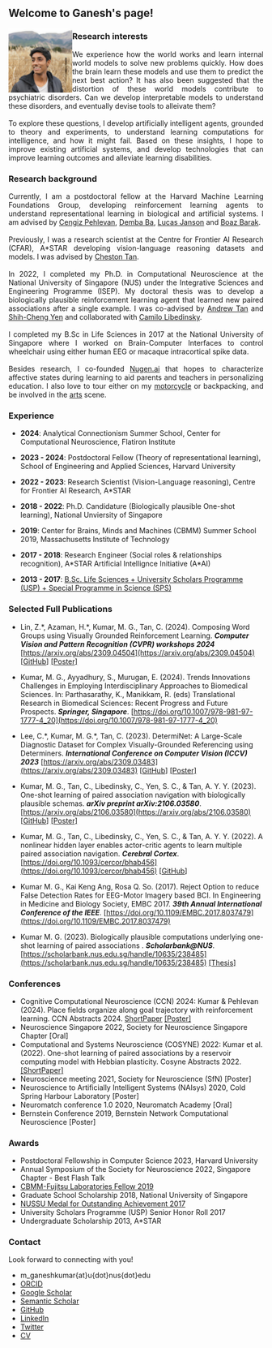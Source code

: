 ## Welcome to Ganesh's page!

<img align="left" src="./files/ganesh_informal_square.jpg" width="25%" id="hp"/> 


### Research interests
<p align="justify">
We experience how the world works and learn internal world models to solve new problems quickly.
How does the brain learn these models and use them to predict the next best action? 
It has also been suggested that the distortion of these world models contribute to psychiatric disorders. 
Can we develop interpretable models to understand these disorders, and eventually devise tools to alleivate them? 
<br>
<br>
To explore these questions, I develop artificially intelligent agents, grounded to theory and experiments, 
to understand learning computations for intelligence, and how it might fail. 
Based on these insights, I hope to improve existing artificial systems, and develop technologies that can improve learning outcomes and alleviate learning disabilities.
</p>

### Research background
<p align="justify">
Currently, I am a postdoctoral fellow at the Harvard Machine Learning Foundations Group, 
developing reinforcement learning agents to understand representational learning in biological and artificial systems. I am advised by 
<a href="https://pehlevan.seas.harvard.edu/people/cengiz-pehlevan">Cengiz Pehlevan</a>, 
<a href="https://seas.harvard.edu/person/demba-ba">Demba Ba</a>,
<a href="http://lucasjanson.fas.harvard.edu/">Lucas Janson</a> and
<a href="https://www.boazbarak.org/">Boaz Barak</a>. 
<br>
<br>
Previously, I was a research scientist at the Centre for Frontier AI Research (CFAR), A*STAR developing 
vision-language reasoning datasets and models. I was advised by 
<a href="https://www.a-star.edu.sg/cfar/about-cfar/our-team/dr-cheston-tan">Cheston Tan</a>.
<br>
<br>
In 2022, I completed my Ph.D. in Computational Neuroscience at the National University of Singapore (NUS) 
under the Integrative Sciences and Engineering Programme (ISEP).
My doctoral thesis was to develop a biologically plausible reinforcement learning agent that learned 
new paired associations after a single example. 
I was co-advised by <a href="https://nus.edu.sg/lsi/principal-investigators-3/dr-andrew-tan-yong-yi/">Andrew Tan</a> and 
<a href="https://cde.nus.edu.sg/idp/staff/yen-shih-cheng/">Shih-Cheng Yen</a> and collaborated with 
<a href="http://camilolibedinsky.com/">Camilo Libedinsky</a>. 
<br>
<br>
I completed my B.Sc in Life Sciences in 2017 at the National University of Singapore where 
I worked on Brain-Computer Interfaces to control wheelchair using either human EEG or macaque intracortical spike data.
<br>
<br>
Besides research, I co-founded <a href="https://nugen.ai">Nugen.ai</a> that hopes to characterize 
affective states during learning to aid parents and teachers in personalizing education. 
I also love to tour either on my <a href="https://news.nus.edu.sg/record-breaking-trip-to-gain-experience/">motorcycle</a> or backpacking, 
and be involved in the <a href="https://news.nus.edu.sg/news-reports/sangae-muzhangu-won-gold-saadhana-project-won-platinum">arts</a> scene.
</p>

### Experience

- **2024**: Analytical Connectionism Summer School, Center for Computational Neuroscience, Flatiron Institute

- **2023 - 2024**: Postdoctoral Fellow (Theory of representational learning), School of Engineering and Applied Sciences, Harvard University 

- **2022 - 2023**: Research Scientist (Vision-Language reasoning), Centre for Frontier AI Research, A*STAR

- **2018 - 2022**: Ph.D. Candidature (Biologically plausible One-shot learning), National Unviersity of Singapore

- **2019**: Center for Brains, Minds and Machines (CBMM) Summer School 2019, Massachusetts Institute of Technology

- **2017 - 2018**: Research Engineer (Social roles & relationships recognition), A\*STAR Artificial Intellignce Initiative (A\*AI)

- **2013 - 2017**: [B.Sc. Life Sciences + University Scholars Programme (USP) + Special Programme in Science (SPS)](https://www.facebook.com/nus.singapore/videos/10155508729748540/)

### Selected Full Publications

- Lin, Z.\*, Azaman, H.\*, Kumar, M. G., Tan, C. (2024). Composing Word Groups using Visually Grounded Reinforcement Learning. ***Computer Vision and Pattern Recognition (CVPR) workshops 2024*** [https://arxiv.org/abs/2309.04504](https://arxiv.org/abs/2309.04504) [[GitHub](https://github.com/haidiazaman/RL-concept-learning-project)] <a href="./files/RL_compositionality_CVPR24.pdf">[Poster]</a>

- Kumar, M. G., Ayyadhury, S., Murugan, E. (2024). Trends Innovations Challenges in Employing Interdisciplinary Approaches to Biomedical Sciences. In: Parthasarathy, K., Manikkam, R. (eds) Translational Research in Biomedical Sciences: Recent Progress and Future Prospects. ***Springer, Singapore***. [https://doi.org/10.1007/978-981-97-1777-4_20](https://doi.org/10.1007/978-981-97-1777-4_20)

- Lee, C.\*, Kumar, M. G.\*, Tan, C. (2023). DetermiNet: A Large-Scale Diagnostic Dataset for Complex Visually-Grounded Referencing using Determiners. ***International Conference on Computer Vision (ICCV) 2023*** [https://arxiv.org/abs/2309.03483](https://arxiv.org/abs/2309.03483) [[GitHub](https://github.com/clarence-lee-sheng/DetermiNet)] <a href="./files/ICCV23_Poster.pdf">[Poster]</a>

- Kumar, M. G., Tan, C., Libedinsky, C., Yen, S. C., & Tan, A. Y. Y. (2023). One-shot learning of paired association navigation with biologically plausible schemas. ***arXiv preprint arXiv:2106.03580***. [https://arxiv.org/abs/2106.03580](https://arxiv.org/abs/2106.03580) [[GitHub](https://github.com/mgkumar138/schema4one)] <a href="./files/RL@Harvard Ganesh Poster 290823.pdf">[Poster]</a>

- Kumar, M. G., Tan, C., Libedinsky, C., Yen, S. C., & Tan, A. Y. Y. (2022). A nonlinear hidden layer enables actor-critic agents to learn multiple paired association navigation. ***Cerebral Cortex***. [https://doi.org/10.1093/cercor/bhab456](https://doi.org/10.1093/cercor/bhab456) [[GitHub](https://github.com/mgkumar138/TDHL_6PA)]

- Kumar M. G., Kai Keng Ang, Rosa Q. So. (2017). Reject Option to reduce False Detection Rates for EEG-Motor Imagery based BCI. In Engineering in Medicine and Biology Society, EMBC 2017. ***39th Annual International Conference of the IEEE***. [https://doi.org/10.1109/EMBC.2017.8037479](https://doi.org/10.1109/EMBC.2017.8037479)

- Kumar M. G. (2023). Biologically plausible computations underlying one-shot learning of paired associations . ***Scholarbank@NUS***. [https://scholarbank.nus.edu.sg/handle/10635/238485](https://scholarbank.nus.edu.sg/handle/10635/238485) <a href="./files/KumarMG_2022.pdf">[Thesis]</a>


### Conferences
- Cognitive Computational Neuroscience (CCN) 2024: Kumar & Pehlevan (2024). Place fields organize along goal trajectory with reinforcement learning. CCN Abstracts 2024. [ShortPaper](https://2024.ccneuro.org/pdf/289_Paper_authored_CCN24_place_fields_goal_RL-4.pdf) <a href="./files/CCN_poster_090824.png">[Poster]</a>
- Neuroscience Singapore 2022, Society for Neuroscience Singapore Chapter [Oral] 
- Computational and Systems Neuroscience (COSYNE) 2022: Kumar et al. (2022). One-shot learning of paired associations by a reservoir computing model with Hebbian plasticity. Cosyne Abstracts 2022. <a href="./files/Kumar_2022_One-shot learning of paired associations by a reservoir computing model with Hebbian plasticity.pdf">[ShortPaper]</a>
- Neuroscience meeting 2021, Society for Neuroscience (SfN) [Poster]
- Neuroscience to Artificially Intelligent Systems (NAIsys) 2020, Cold Spring Harbour Laboratory [Poster]
- Neuromatch conference 1.0 2020, Neuromatch Academy [Oral]
- Bernstein Conference 2019, Bernstein Network Computational Neuroscience [Poster]

### Awards

- Postdoctoral Fellowship in Computer Science 2023, Harvard University
- Annual Symposium of the Society for Neuroscience 2022, Singapore Chapter - Best Flash Talk 
- [CBMM-Fujitsu Laboratories Fellow 2019](https://cbmm.mit.edu/summer-school/fellows)
- Graduate School Scholarship 2018, National University of Singapore
- [NUSSU Medal for Outstanding Achievement 2017](https://www.usp.nus.edu.sg/curriculum/awards-and-recognition/award-winners-of-class-2017/)
- University Scholars Programme (USP) Senior Honor Roll 2017
- Undergraduate Scholarship 2013, A\*STAR 

### Contact

Look forward to connecting with you!
+ m_ganeshkumar{at}u{dot}nus{dot}edu
+ [ORCID](https://orcid.org/0000-0001-5559-6428) 
+ [Google Scholar](https://scholar.google.com/citations?hl=en&user=sFfy1q4AAAAJ)
+ [Semantic Scholar](https://www.semanticscholar.org/author/M-Ganesh-Kumar/48465210)
+ [GitHub](https://github.com/mgkumar138)
+ [LinkedIn](https://www.linkedin.com/in/m-ganesh-kumar/)
+ [Twitter](https://twitter.com/Ganeshk92)
+ <a href="./files/Resume_Ganesh_200424.pdf">CV</a>
